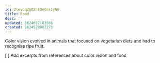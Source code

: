 ```yaml
---
id: 2leydqZgOZoEOo0nk1yN9
title: Food
desc: ''
updated: 1624697183508
created: 1624528987273
---
```


Color vision evolved in animals that focused on vegetarian diets and had to recognise ripe fruit.

[ ] Add excerpts from references about color vision and food

